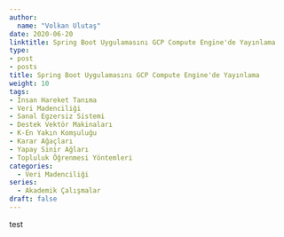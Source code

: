 ```yaml
---
author:
  name: "Volkan Ulutaş"
date: 2020-06-20
linktitle: Spring Boot Uygulamasını GCP Compute Engine'de Yayınlama
type:
- post
- posts
title: Spring Boot Uygulamasını GCP Compute Engine'de Yayınlama
weight: 10
tags:
- İnsan Hareket Tanıma
- Veri Madenciliği
- Sanal Egzersiz Sistemi
- Destek Vektör Makinaları
- K-En Yakın Komşuluğu
- Karar Ağaçları
- Yapay Sinir Ağları
- Topluluk Öğrenmesi Yöntemleri
categories: 
  - Veri Madenciliği
series:
  - Akademik Çalışmalar
draft: false
---
```


test

